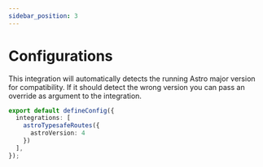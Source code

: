 ```yaml
---
sidebar_position: 3
---
```


# Configurations
This integration will automatically detects the running Astro major version for compatibility. If it should detect the wrong version you can pass an override as argument to the integration.
```typescript
export default defineConfig({
  integrations: [
    astroTypesafeRoutes({
      astroVersion: 4
    })
  ],
});
```
